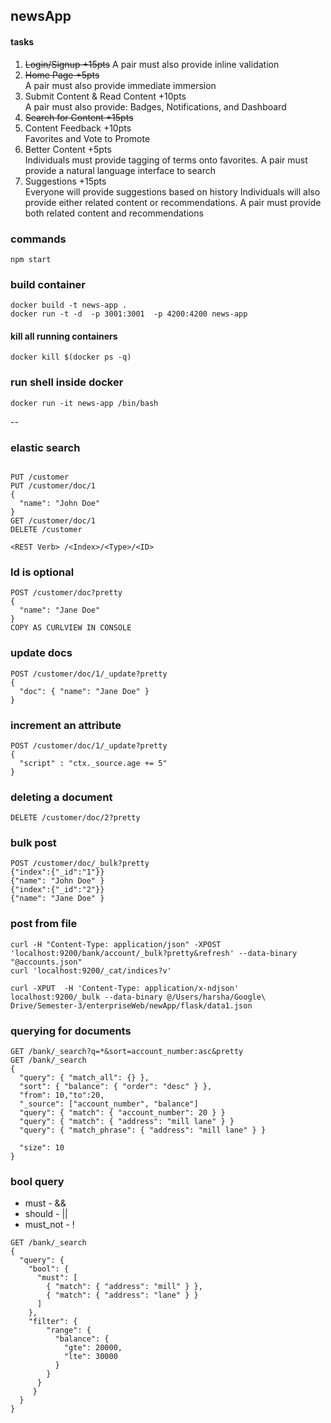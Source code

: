 ## newsApp

#### tasks
1. ~~Login/Signup +15pts~~
   A pair must also provide inline validation
2. ~~Home Page +5pts<br>~~
   A pair must also provide immediate immersion
3. Submit Content & Read Content +10pts <br>
   A pair must also provide: Badges, Notifications, and  Dashboard
4. ~~Search for Content +15pts~~
5. Content Feedback +10pts<br>
   Favorites and Vote to Promote
6. Better Content +5pts<br>
   Individuals must provide tagging of terms onto favorites. A pair must provide a natural language interface to search
7. Suggestions +15pts<br>
   Everyone will provide suggestions based on history
Individuals will also provide either related content or recommendations. A pair must provide both related content and recommendations
 

### commands
```
npm start
```


### build container
```
docker build -t news-app .
docker run -t -d  -p 3001:3001  -p 4200:4200 news-app
```

#### kill all running containers
```
docker kill $(docker ps -q)
```

### run shell inside docker

```
docker run -it news-app /bin/bash
```

--
### elastic search

```

PUT /customer
PUT /customer/doc/1
{
  "name": "John Doe"
}
GET /customer/doc/1
DELETE /customer

<REST Verb> /<Index>/<Type>/<ID>
```

### Id is optional
```
POST /customer/doc?pretty
{
  "name": "Jane Doe"
}
COPY AS CURLVIEW IN CONSOLE
```

### update docs
```
POST /customer/doc/1/_update?pretty
{
  "doc": { "name": "Jane Doe" }
}
```

### increment an attribute
```
POST /customer/doc/1/_update?pretty
{
  "script" : "ctx._source.age += 5"
}
```

### deleting a document
```
DELETE /customer/doc/2?pretty
```

### bulk post
```
POST /customer/doc/_bulk?pretty
{"index":{"_id":"1"}}
{"name": "John Doe" }
{"index":{"_id":"2"}}
{"name": "Jane Doe" }
```


### post from file
```
curl -H "Content-Type: application/json" -XPOST 'localhost:9200/bank/account/_bulk?pretty&refresh' --data-binary "@accounts.json"
curl 'localhost:9200/_cat/indices?v'
```

```
curl -XPUT  -H 'Content-Type: application/x-ndjson' localhost:9200/_bulk --data-binary @/Users/harsha/Google\ Drive/Semester-3/enterpriseWeb/newApp/flask/data1.json
```

### querying for documents
```
GET /bank/_search?q=*&sort=account_number:asc&pretty
GET /bank/_search
{
  "query": { "match_all": {} },
  "sort": { "balance": { "order": "desc" } },
  "from": 10,"to":20,
  "_source": ["account_number", "balance"]
  "query": { "match": { "account_number": 20 } }
  "query": { "match": { "address": "mill lane" } }
  "query": { "match_phrase": { "address": "mill lane" } }

  "size": 10
}
```

### bool query
- must - &&
- should - ||
- must_not - !

```
GET /bank/_search
{
  "query": {
    "bool": {
      "must": [
        { "match": { "address": "mill" } },
        { "match": { "address": "lane" } }
      ]
    },
    "filter": {
        "range": {
          "balance": {
            "gte": 20000,
            "lte": 30000
          }
        }
      }
  	 }
  }
}
```
